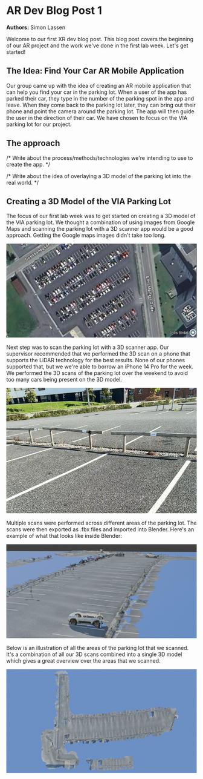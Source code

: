 # AR Dev Blog Post 1
**Authors:** Simon Lassen

Welcome to our first XR dev blog post. This blog post covers the beginning of our AR project and the work we've done in the first lab week. Let's get started!

## The Idea: Find Your Car AR Mobile Application
Our group came up with the idea of creating an AR mobile application that can help you find your car in the parking lot.
When a user of the app has parked their car, they type in the number of the parking spot in the app and leave.
When they come back to the parking lot later, they can bring out their phone and point the camera around the parking lot.
The app will then guide the user in the direction of their car.
We have chosen to focus on the VIA parking lot for our project.

## The approach
/* Write about the process/methods/technologies we're intending to use to create the app. */

/* Write about the idea of overlaying a 3D model of the parking lot into the real world. */

## Creating a 3D Model of the VIA Parking Lot
The focus of our first lab week was to get started on creating a 3D model of the VIA parking lot.
We thought a combination of using images from Google Maps and scanning the parking lot with a 3D scanner app would be a good approach.
Getting the Google maps images didn't take too long.

![The VIA parking lot as seen from Google maps.](media/via-parking-lot-google-maps.png)

Next step was to scan the parking lot with a 3D scanner app.
Our supervisor recommended that we performed the 3D scan on a phone that supports the LiDAR technology for the best results.
None of our phones supported that, but we we're able to borrow an iPhone 14 Pro for the week.
We performed the 3D scans of the parking lot over the weekend to avoid too many cars being present on the 3D model.

![The VIA parking lot in real life](media/via-parking-lot-irl.png)

Multiple scans were performed across different areas of the parking lot. The scans were then exported as .fbx files and imported into Blender. Here's an example of what that looks like inside Blender:

![Close-up of the VIA parking lot 3D scans](media/via-parking-lot-3d-scans-close-up.png)

Below is an illustration of all the areas of the parking lot that we scanned.
It's a combination of all our 3D scans combined into a single 3D model which gives a great overview over the areas that we scanned.

![Combined overview of the VIA parking lot 3D scans](media/via-parking-lot-3d-scans-overview.png)


